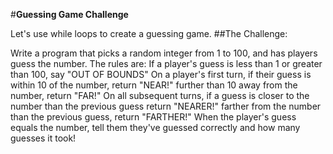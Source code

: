 #__Guessing Game Challenge__

Let's use while loops to create a guessing game.
##The Challenge:

Write a program that picks a random integer from 1 to 100, and has players guess the number. The rules are:
If a player's guess is less than 1 or greater than 100, say "OUT OF BOUNDS"
On a player's first turn, if their guess is
within 10 of the number, return "NEAR!"
further than 10 away from the number, return "FAR!"
On all subsequent turns, if a guess is
closer to the number than the previous guess return "NEARER!"
farther from the number than the previous guess, return "FARTHER!"
When the player's guess equals the number, tell them they've guessed correctly and how many guesses it took!

